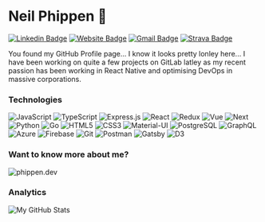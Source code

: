 # Neil Phippen 👋

[![Linkedin Badge](https://img.shields.io/badge/-nphippen-blue?style=flat&logo=Linkedin&logoColor=white&link=https://www.linkedin.com/in/nphippen/)](https://www.linkedin.com/in/nphippen/)
[![Website Badge](https://img.shields.io/badge/-phippen.dev-47CCCC?style=flat&logo=Google-Chrome&logoColor=white&link=https://phippen.dev)](https://phippen.dev)
[![Gmail Badge](https://img.shields.io/badge/-nphippen-c14438?style=flat&logo=Gmail&logoColor=white&link=mailto:nphippen@gmail.com)](mailto:nphippen@gmail.com)
[![Strava Badge](https://img.shields.io/badge/-nphippen-FC4C02?style=flat&logo=Strava&logoColor=white&link=https://www.strava.com/athletes/27600)](https://www.strava.com/athletes/27600)

You found my GitHub Profile page... I know it looks pretty lonley here...  I have been working on quite a few projects on GitLab latley as my recent passion has been working in React Native and optimising DevOps in massive corporations.

### Technologies
![JavaScript](https://img.shields.io/badge/JavaScript-323330?style=for-the-badge&logo=javascript&logoColor=F7DF1E)
![TypeScript](https://img.shields.io/badge/TypeScript-007ACC?style=for-the-badge&logo=typescript&logoColor=white)
![Express.js](https://img.shields.io/badge/Express.js-404D59?style=for-the-badge)
![React](https://img.shields.io/badge/React-20232A?style=for-the-badge&logo=react&logoColor=61DAFB)
![Redux](https://img.shields.io/badge/Redux-593D88?style=for-the-badge&logo=redux&logoColor=white)
![Vue](https://img.shields.io/badge/Vue.js-35495E?style=for-the-badge&logo=vuedotjs&logoColor=4FC08D)
![Next](https://img.shields.io/badge/next.js-000000?style=for-the-badge&logo=nextdotjs&logoColor=white)
![Python](https://img.shields.io/badge/Python-FFD43B?style=for-the-badge&logo=python&logoColor=darkgreen)
![Go](https://img.shields.io/badge/Go-00ADD8?style=for-the-badge&logo=go&logoColor=white)
![HTML5](https://img.shields.io/badge/HTML5-E34F26?style=for-the-badge&logo=html5&logoColor=white)
![CSS3](https://img.shields.io/badge/CSS3-1572B6?style=for-the-badge&logo=css3&logoColor=white)
![Material-UI](https://img.shields.io/badge/Material--UI-0081CB?style=for-the-badge&logo=material-ui&logoColor=white)
![PostgreSQL](https://img.shields.io/badge/PostgreSQL-316192?style=for-the-badge&logo=postgresql&logoColor=white)
![GraphQL](https://img.shields.io/badge/GraphQL-E10098?logo=graphql&logoColor=white&style=for-the-badge)
![Azure](https://img.shields.io/badge/Azure-blue?style=for-the-badge&logo=azuredevops&logoColor=white)
![Firebase](https://img.shields.io/badge/Firebase-4285F4?style=for-the-badge&logo=firebase&logoColor=orange)
![Git](https://img.shields.io/badge/Git-F05032?style=for-the-badge&logo=git&logoColor=white)
![Postman](https://img.shields.io/badge/Postman-FF6C37?style=for-the-badge&logo=Postman&logoColor=white)
![Gatsby](https://img.shields.io/badge/PowerShell-5391FE?style=for-the-badge&logo=gatsby&logoColor=white)
![D3](https://img.shields.io/badge/D3-red?style=for-the-badge&logo=d3.js&logoColor=white)

### Want to know more about me?
![phippen.dev](https://phippen.dev)

### Analytics
![My GitHub Stats](https://github-readme-stats.vercel.app/api?username=nphippen&show_icons=true&count_private=true&hide=stars&border_radius=15&theme=tokyonight)
